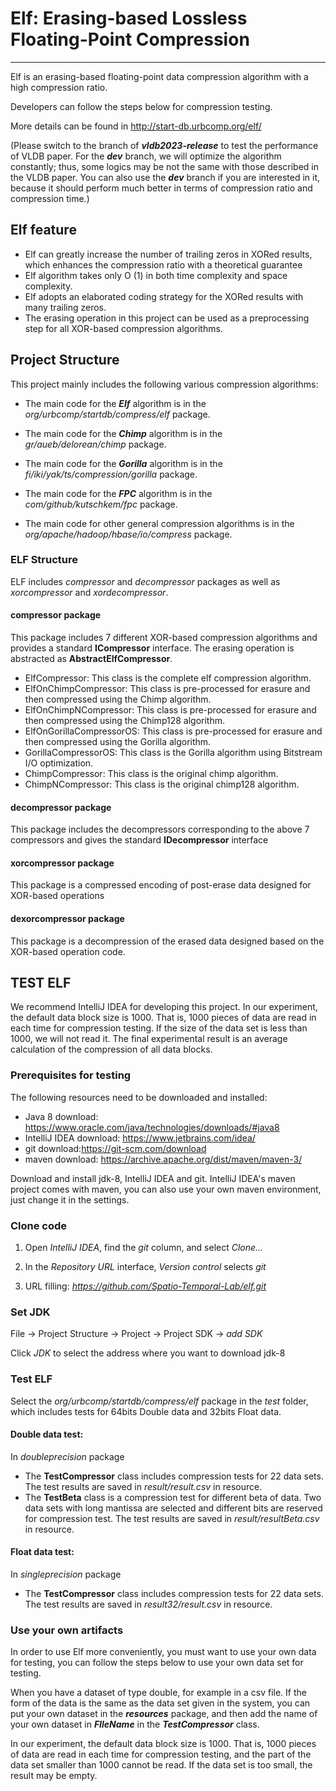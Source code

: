 # Elf: Erasing-based Lossless Floating-Point Compression

***
Elf is an erasing-based floating-point data compression algorithm with a high compression ratio.

Developers can follow the steps below for compression testing.

More details can be found in http://start-db.urbcomp.org/elf/

(Please switch to the branch of ***vldb2023-release*** to test the performance of VLDB paper. For the ***dev*** branch, we will optimize the algorithm constantly; thus, some logics may be not the same with those described in the VLDB paper. You can also use the ***dev*** branch if you are interested in it, because it should perform much better in terms of compression ratio and compression time.)

## Elf feature

- Elf can greatly increase the number of trailing zeros in XORed results, which enhances the compression ratio with a
  theoretical guarantee
- Elf algorithm takes only O (1) in both time complexity and space complexity.
- Elf adopts an elaborated coding strategy for the XORed results with many trailing zeros.
- The erasing operation in this project can be used as a preprocessing step for all XOR-based compression algorithms.

## Project Structure

This project mainly includes the following various compression algorithms:

- The main code for the ***Elf*** algorithm is in the *org/urbcomp/startdb/compress/elf* package.

- The main code for the ***Chimp*** algorithm is in the *gr/aueb/delorean/chimp* package.

- The main code for the ***Gorilla*** algorithm is in the *fi/iki/yak/ts/compression/gorilla* package.

- The main code for the ***FPC*** algorithm is in the *com/github/kutschkem/fpc* package.

- The main code for other general compression algorithms is in the *org/apache/hadoop/hbase/io/compress* package.

### ELF Structure

ELF includes *compressor* and *decompressor* packages as well as *xorcompressor* and *xordecompressor*.

#### compressor package

This package includes 7 different XOR-based compression algorithms and provides a standard **ICompressor** interface. The
erasing operation is abstracted as **AbstractElfCompressor**.

- ElfCompressor: This class is the complete elf compression algorithm.
- ElfOnChimpCompressor: This class is pre-processed for erasure and then compressed using the Chimp algorithm.
- ElfOnChimpNCompressor: This class is pre-processed for erasure and then compressed using the Chimp128 algorithm.
- ElfOnGorillaCompressorOS: This class is pre-processed for erasure and then compressed using the Gorilla algorithm.
- GorillaCompressorOS: This class is the Gorilla algorithm using Bitstream I/O optimization.
- ChimpCompressor: This class is the original chimp algorithm.
- ChimpNCompressor: This class is the original chimp128 algorithm.

#### decompressor package

This package includes the decompressors corresponding to the above 7 compressors and gives the standard **IDecompressor** interface

#### xorcompressor package

This package is a compressed encoding of post-erase data designed for XOR-based operations

#### dexorcompressor package

This package is a decompression of the erased data designed based on the XOR-based operation code.

## TEST ELF

We recommend IntelliJ IDEA for developing this project. In our experiment, the default data block size is 1000. That is, 1000
pieces of data are read in each time for compression testing. If the size of the data set is less than 1000, we will not read it. The final experimental result is an average calculation of the compression of all data blocks.

### Prerequisites for testing

The following resources need to be downloaded and installed:

- Java 8 download: https://www.oracle.com/java/technologies/downloads/#java8
- IntelliJ IDEA download: https://www.jetbrains.com/idea/
- git download:https://git-scm.com/download
- maven download: https://archive.apache.org/dist/maven/maven-3/

Download and install jdk-8, IntelliJ IDEA and git. IntelliJ IDEA's maven project comes with maven, you can also use your
own maven environment, just change it in the settings.

### Clone code

1. Open *IntelliJ IDEA*, find the *git* column, and select *Clone...*

2. In the *Repository URL* interface, *Version control* selects *git*

3. URL filling: *https://github.com/Spatio-Temporal-Lab/elf.git*

### Set JDK

File -> Project Structure -> Project -> Project SDK -> *add SDK*

Click *JDK* to select the address where you want to download jdk-8

### Test ELF

Select the *org/urbcomp/startdb/compress/elf* package in the *test* folder, which includes tests for 64bits Double data
and 32bits Float data.

#### Double data test:

In *doubleprecision* package

- The **TestCompressor** class includes compression tests for 22 data sets. The test results are saved in *result/result.csv* in resource.
- The **TestBeta** class is a compression test for different beta of data. Two data sets with long mantissa are selected
  and different bits are reserved for compression test. The test results are saved in *result/resultBeta.csv* in
  resource.

#### Float data test:

In *singleprecision* package

- The **TestCompressor** class includes compression tests for 22 data sets. The test results are saved in *result32/result.csv* in resource.

### Use your own artifacts

In order to use Elf more conveniently, you must want to use your own data for testing, you can follow the steps below to
use your own data set for testing.

When you have a dataset of type double, for example in a csv file. If the form of the data is the same as the data set
given in the system, you can put your own dataset in the ***resources*** package, and then add the name of your own
dataset in ***FIleName*** in the ***TestCompressor*** class.

In our experiment, the default data block size is 1000. That is, 1000 pieces of data are read in each time for
compression testing, and the part of the data set smaller than 1000 cannot be read. If the data set is too small, the
result may be empty.

